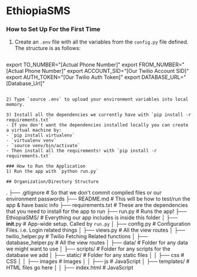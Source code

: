 # EthiopiaSMS
### How to Set Up For the First Time
1) Create an `.env` file with all the variables from the `config.py` file defined. The structure is as follows:
   ```
  export TO_NUMBER="[Actual Phone Number]"
  export FROM_NUMBER="[Actual Phone Number]"
  export ACCOUNT_SID="[Our Twilio Account SID]"
  export AUTH_TOKEN="[Our Twilio Auth Token]"
  export DATABASE_URL="[Database_Url]"
  ```

2) Type `source .env` to upload your environment variables into local memory.

3) Install all the dependencies we currently have with `pip install -r requirements.txt`
- If you don't want the dependencies installed locally you can create a virtual machine by:
- `pip install virtualenv`
- `virtualenv venv`
- `source venv/bin/activate`
- Then install all the requirements! with `pip install -r requirements.txt`

### How to Run the Application
1) Run the app with `python run.py`

## Organization/Directory Structure
```
.
├── .gitignore              # So that we don't commit compiled files or our environment passwords
├── README.md               # This will be how to test/run the app & have basic info
├── requirements.txt        # These are the dependencies that you need to install for the app to run
├── run.py                  # Runs the app!
├──  EthiopiaSMS/           # Everything our app includes is inside this folder
│   ├──  __init__.py        # App-wide setup. Called by `run.py`
│   ├──  config.py          # Configuration Files. i.e. Login related things
│   ├──  views.py           # All the view routes
│   ├──  twilio_helper.py   # Twilio Fetching Related functions
│   ├──  database_helper.py # All the view routes
│   ├──  data/              # Folder for any data we might want to use
│   ├──  scripts/           # Folder for any scripts for the database we add
│   ├──  static/            # Folder for any static files
│   │   ├──  css            # CSS
│   │   ├──  images         # Images
│   │   ├──  js             # JavaScript
│   ├──  templates/         # HTML files go here
│   │   ├──  index.html     # JavaScript
```
